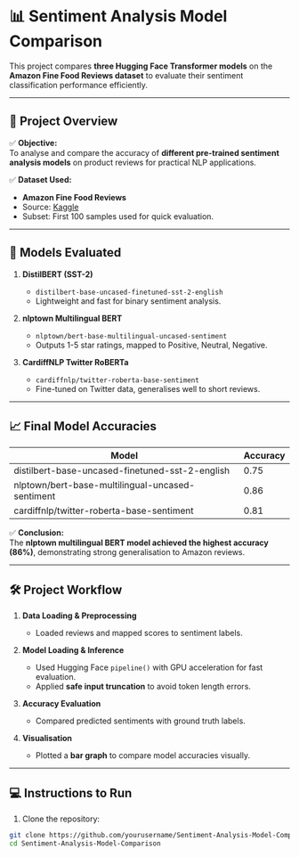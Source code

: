 # 📊 Sentiment Analysis Model Comparison

This project compares **three Hugging Face Transformer models** on the **Amazon Fine Food Reviews dataset** to evaluate their sentiment classification performance efficiently.

---

## 🚀 **Project Overview**

✅ **Objective:**  
To analyse and compare the accuracy of **different pre-trained sentiment analysis models** on product reviews for practical NLP applications.

✅ **Dataset Used:**  
- **Amazon Fine Food Reviews**  
- Source: [Kaggle](https://www.kaggle.com/datasets/snap/amazon-fine-food-reviews?resource=download&select=Reviews.csv)
- Subset: First 100 samples used for quick evaluation.

---

## 🔬 **Models Evaluated**

1. **DistilBERT (SST-2)**
   - `distilbert-base-uncased-finetuned-sst-2-english`
   - Lightweight and fast for binary sentiment analysis.

2. **nlptown Multilingual BERT**
   - `nlptown/bert-base-multilingual-uncased-sentiment`
   - Outputs 1-5 star ratings, mapped to Positive, Neutral, Negative.

3. **CardiffNLP Twitter RoBERTa**
   - `cardiffnlp/twitter-roberta-base-sentiment`
   - Fine-tuned on Twitter data, generalises well to short reviews.

---

## 📈 **Final Model Accuracies**

| **Model** | **Accuracy** |
|---|---|
| distilbert-base-uncased-finetuned-sst-2-english | 0.75 |
| nlptown/bert-base-multilingual-uncased-sentiment | 0.86 |
| cardiffnlp/twitter-roberta-base-sentiment | 0.81 |

✅ **Conclusion:**  
The **nlptown multilingual BERT model achieved the highest accuracy (86%)**, demonstrating strong generalisation to Amazon reviews.

---

## 🛠️ **Project Workflow**

1. **Data Loading & Preprocessing**
   - Loaded reviews and mapped scores to sentiment labels.

2. **Model Loading & Inference**
   - Used Hugging Face `pipeline()` with GPU acceleration for fast evaluation.
   - Applied **safe input truncation** to avoid token length errors.

3. **Accuracy Evaluation**
   - Compared predicted sentiments with ground truth labels.

4. **Visualisation**
   - Plotted a **bar graph** to compare model accuracies visually.

---

## 💻 **Instructions to Run**

1. Clone the repository:

```bash
git clone https://github.com/yourusername/Sentiment-Analysis-Model-Comparison.git
cd Sentiment-Analysis-Model-Comparison
```

